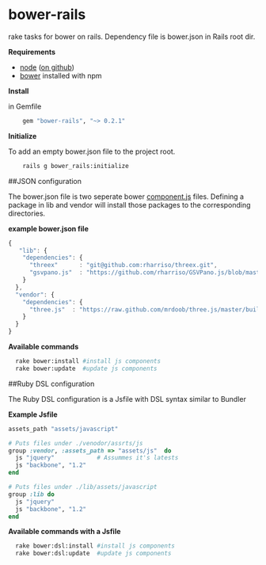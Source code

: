 bower-rails
===========

rake tasks for bower on rails. Dependency file is bower.json in Rails root dir.

**Requirements**

* [node](http://nodejs.org) ([on github](https://github.com/joyent/node))
* [bower](https://github.com/twitter/bow) installed with npm

**Install**

in Gemfile

``` Ruby
	gem "bower-rails", "~> 0.2.1"
```

**Initialize**

To add an empty bower.json file to the project root.

``` Bash
	rails g bower_rails:initialize
```

##JSON configuration

The bower.json file is two seperate bower [component.js](https://github.com/twitter/bower#defining-a-package) files. Defining a package in lib and vendor will install those packages to the corresponding directories.

**example bower.json file**

``` javascript
{
   "lib": {
    "dependencies": {
      "threex"      : "git@github.com:rharriso/threex.git",
      "gsvpano.js"  : "https://github.com/rharriso/GSVPano.js/blob/master/src/GSVPano.js"
    }
  },
  "vendor": {
    "dependencies": {
      "three.js"  : "https://raw.github.com/mrdoob/three.js/master/build/three.js"
    }
  }
}
```


**Available commands**

``` bash
  rake bower:install #install js components
  rake bower:update  #update js components
```


##Ruby DSL configuration

The Ruby DSL configuration is a Jsfile with DSL syntax similar to Bundler


**Example Jsfile**

``` ruby
assets_path "assets/javascript"

# Puts files under ./venodor/assrts/js
group :vendor, :assets_path => "assets/js"  do
  js "jquery"            # Assummes it's latests
  js "backbone", "1.2"
end

# Puts files under ./lib/assets/javascript
group :lib do
  js "jquery"
  js "backbone", "1.2"
end
```

**Available commands with a Jsfile**

``` bash
  rake bower:dsl:install #install js components
  rake bower:dsl:update  #update js components
```





